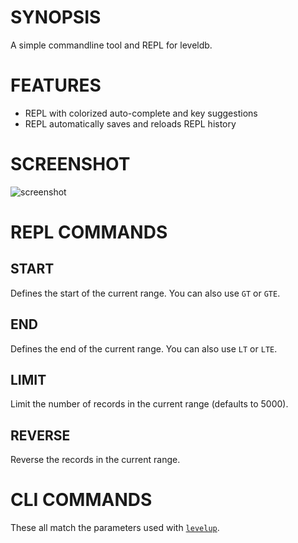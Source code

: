 # SYNOPSIS
A simple commandline tool and REPL for leveldb.

# FEATURES
- REPL with colorized auto-complete and key suggestions
- REPL automatically saves and reloads REPL history

# SCREENSHOT
![screenshot](/docs/screenshot.png')

# REPL COMMANDS

## START <key-pattern>
Defines the start of the current range. You can also use `GT` or `GTE`.

## END <key-pattern>
Defines the end of the current range. You can also use `LT` or `LTE`.

## LIMIT <number>
Limit the number of records in the current range (defaults to 5000).

## REVERSE
Reverse the records in the current range.

# CLI COMMANDS
These all match the parameters used with [`levelup`](https://github.com/rvagg/node-levelup).

